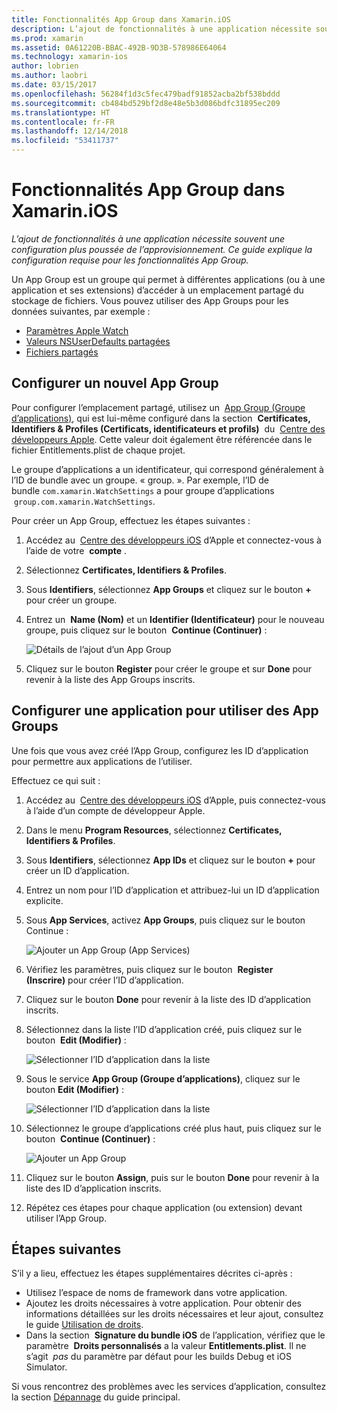 ```yaml
---
title: Fonctionnalités App Group dans Xamarin.iOS
description: L’ajout de fonctionnalités à une application nécessite souvent une configuration supplémentaire du provisionnement. Ce guide explique la configuration requise pour les fonctionnalités App Group.
ms.prod: xamarin
ms.assetid: 0A61220B-BBAC-492B-9D3B-578986E64064
ms.technology: xamarin-ios
author: lobrien
ms.author: laobri
ms.date: 03/15/2017
ms.openlocfilehash: 56284f1d3c5fec479badf91852acba2bf538bddd
ms.sourcegitcommit: cb484bd529bf2d8e48e5b3d086bdfc31895ec209
ms.translationtype: HT
ms.contentlocale: fr-FR
ms.lasthandoff: 12/14/2018
ms.locfileid: "53411737"
---
```

# <a name="app-group-capabilities-in-xamarinios"></a>Fonctionnalités App Group dans Xamarin.iOS

_L’ajout de fonctionnalités à une application nécessite souvent une configuration plus poussée de l’approvisionnement. Ce guide explique la configuration requise pour les fonctionnalités App Group._

Un App Group est un groupe qui permet à différentes applications (ou à une application et ses extensions) d’accéder à un emplacement partagé du stockage de fichiers. Vous pouvez utiliser des App Groups pour les données suivantes, par exemple :

*   [Paramètres Apple Watch](~/ios/watchos/app-fundamentals/settings.md)
*   [Valeurs NSUserDefaults partagées](~/ios/app-fundamentals/user-defaults.md)
*   [Fichiers partagés](~/ios/watchos/app-fundamentals/parent-app.md#files)

## <a name="configure-a-new-app-group"></a>Configurer un nouvel App Group

Pour configurer l’emplacement partagé, utilisez un  [App Group (Groupe d’applications)](https://developer.apple.com/library/content/documentation/Miscellaneous/Reference/EntitlementKeyReference/Chapters/EnablingAppSandbox.html#//apple_ref/doc/uid/TP40011195-CH4-SW19), qui est lui-même configuré dans la section  **Certificates, Identifiers & Profiles (Certificats, identificateurs et profils)**  du  [Centre des développeurs Apple](https://developer.apple.com/account/). Cette valeur doit également être référencée dans le fichier Entitlements.plist de chaque projet.

Le groupe d’applications a un identificateur, qui correspond généralement à l’ID de bundle avec un groupe. « group. ». Par exemple, l’ID de bundle `com.xamarin.WatchSettings` a pour groupe d’applications  `group.com.xamarin.WatchSettings`.

Pour créer un App Group, effectuez les étapes suivantes :

1.  Accédez au  [Centre des développeurs iOS](https://developer.apple.com/account/) d’Apple et connectez-vous à l’aide de votre  **compte** .
2.  Sélectionnez **Certificates, Identifiers & Profiles**.
3.  Sous **Identifiers**, sélectionnez **App Groups** et cliquez sur le bouton **+** pour créer un groupe.
4.  Entrez un  **Name (Nom)** et un **Identifier (Identificateur)** pour le nouveau groupe, puis cliquez sur le bouton  **Continue (Continuer)** : 
   
    ![Détails de l’ajout d’un App Group](app-groups-capabilities-images/image52.png)

5.  Cliquez sur le bouton **Register** pour créer le groupe et sur **Done** pour revenir à la liste des App Groups inscrits.

## <a name="configure-an-app-to-use-app-groups"></a>Configurer une application pour utiliser des App Groups

Une fois que vous avez créé l’App Group, configurez les ID d’application pour permettre aux applications de l’utiliser.

Effectuez ce qui suit :

1.  Accédez au  [Centre des développeurs iOS](https://developer.apple.com/account/) d’Apple, puis connectez-vous à l’aide d’un compte de développeur Apple.
2.  Dans le menu **Program Resources**, sélectionnez **Certificates, Identifiers & Profiles**.
3.  Sous **Identifiers**, sélectionnez **App IDs** et cliquez sur le bouton **+** pour créer un ID d’application.
4.  Entrez un nom pour l’ID d’application et attribuez-lui un ID d’application explicite.
5.  Sous **App Services**, activez **App Groups**, puis cliquez sur le bouton Continue :

    ![Ajouter un App Group (App Services)](app-groups-capabilities-images/image53.png)

6.  Vérifiez les paramètres, puis cliquez sur le bouton  **Register (Inscrire)** pour créer l’ID d’application.
7.  Cliquez sur le bouton **Done** pour revenir à la liste des ID d’application inscrits.
8.  Sélectionnez dans la liste l’ID d’application créé, puis cliquez sur le bouton  **Edit (Modifier)** :

    ![Sélectionner l’ID d’application dans la liste](app-groups-capabilities-images/image54.png)

9.  Sous le service **App Group (Groupe d’applications)**, cliquez sur le bouton **Edit (Modifier)** :

    ![Sélectionner l’ID d’application dans la liste](app-groups-capabilities-images/image55.png)

10. Sélectionnez le groupe d’applications créé plus haut, puis cliquez sur le bouton  **Continue (Continuer)** :

    ![Ajouter un App Group](app-groups-capabilities-images/image56.png)

11. Cliquez sur le bouton **Assign**, puis sur le bouton **Done** pour revenir à la liste des ID d’application inscrits.
12. Répétez ces étapes pour chaque application (ou extension) devant utiliser l’App Group.

## <a name="next-steps"></a>Étapes suivantes
 
S’il y a lieu, effectuez les étapes supplémentaires décrites ci-après :

* Utilisez l’espace de noms de framework dans votre application.
* Ajoutez les droits nécessaires à votre application. Pour obtenir des informations détaillées sur les droits nécessaires et leur ajout, consultez le guide [Utilisation de droits](~/ios/deploy-test/provisioning/entitlements.md).
* Dans la section  **Signature du bundle iOS** de l’application, vérifiez que le paramètre  **Droits personnalisés** a la valeur **Entitlements.plist**. Il ne s’agit  _pas_ du paramètre par défaut pour les builds Debug et iOS Simulator.

Si vous rencontrez des problèmes avec les services d’application, consultez la section [Dépannage](~/ios/deploy-test/provisioning/capabilities/index.md) du guide principal.
